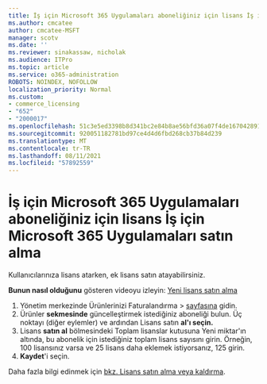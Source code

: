 ```yaml
---
title: İş için Microsoft 365 Uygulamaları aboneliğiniz için lisans İş için Microsoft 365 Uygulamaları satın alma
ms.author: cmcatee
author: cmcatee-MSFT
manager: scotv
ms.date: ''
ms.reviewer: sinakassaw, nicholak
ms.audience: ITPro
ms.topic: article
ms.service: o365-administration
ROBOTS: NOINDEX, NOFOLLOW
localization_priority: Normal
ms.custom:
- commerce_licensing
- "652"
- "2000017"
ms.openlocfilehash: 51c3e5ed3398b8d341bc2e84b8ae56bfd36a07f4de167042891a9ed606a94669
ms.sourcegitcommit: 920051182781bd97ce4d4d6fbd268cb37b84d239
ms.translationtype: MT
ms.contentlocale: tr-TR
ms.lasthandoff: 08/11/2021
ms.locfileid: "57892559"
---
```

# <a name="how-to-buy-licenses-for-your-microsoft-365-apps-for-business-subscription"></a>İş için Microsoft 365 Uygulamaları aboneliğiniz için lisans İş için Microsoft 365 Uygulamaları satın alma

Kullanıcılarınıza lisans atarken, ek lisans satın atayabilirsiniz.

**Bunun nasıl olduğunu** gösteren videoyu izleyin: [Yeni lisans satın alma](https://go.microsoft.com/fwlink/p/?linkid=2154857)
  
1. Yönetim merkezinde Ürünlerinizi Faturalandırma   >  [sayfasına](https://go.microsoft.com/fwlink/p/?linkid=842054) gidin.
2. Ürünler **sekmesinde** güncelleştirmek istediğiniz aboneliği bulun. Üç noktayı (diğer eylemler) ve ardından Lisans satın **al'ı seçin.**
3. Lisans **satın al** bölmesindeki  Toplam lisanslar  kutusuna Yeni miktar'ın altında, bu abonelik için istediğiniz toplam lisans sayısını girin. Örneğin, 100 lisansınız varsa ve 25 lisans daha eklemek istiyorsanız, 125 girin.
4. **Kaydet**'i seçin.

Daha fazla bilgi edinmek için [bkz. Lisans satın alma veya kaldırma](https://docs.microsoft.com/microsoft-365/commerce/licenses/buy-licenses).